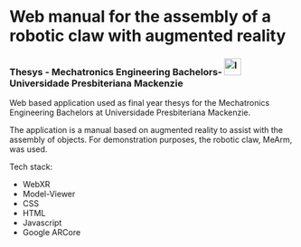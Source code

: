 # Web manual for the assembly of a robotic claw with augmented reality
<h3>Thesys - Mechatronics Engineering Bachelors- <img height="30" alt="Imagem" color="red" draggable="true" src="https://www.mackenzie.br/fileadmin/CONFIGURACOES/DEFAULT_21/Resources/Public/Template/img/touch/196.png" class="css-9pa8cd"> Universidade Presbiteriana Mackenzie </h3>

Web based application used as final year thesys for the Mechatronics Engineering Bachelors at Universidade Presbiteriana Mackenzie.

The application is a manual based on augmented reality to assist with the assembly of objects. For demonstration purposes, the robotic claw, MeArm, was used.

Tech stack:
- WebXR
- Model-Viewer
- CSS
- HTML
- Javascript
- Google ARCore
